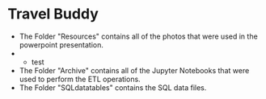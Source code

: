 # Travel Buddy


* The Folder "Resources" contains all of the photos that were used in the powerpoint presentation.
* * test
* The Folder "Archive" contains all of the Jupyter Notebooks that were used to perform the ETL operations.
* The Folder "SQLdatatables" contains the SQL data files.
